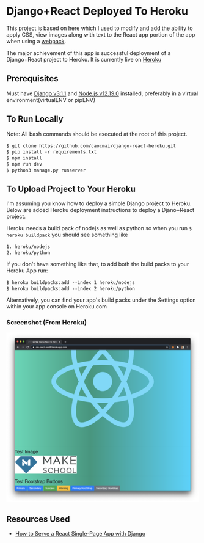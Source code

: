 # Django+React Deployed To Heroku
This project is based on [here](https://github.com/zachtylr21/django-react-starter) which I used to modify and add the ability to apply CSS, view images along with text to the React app portion of the app when using a [webpack](https://webpack.js.org/).

The major achievement of this app is successful deployment of a Django+React project to Heroku. It is currently live on [Heroku](https://cm-react-test6.herokuapp.com/)

## Prerequisites
Must have [Django v3.1.1](https://docs.djangoproject.com/en/3.1/topics/install/) and [Node.js v12.19.0](https://nodejs.org/en/) installed, preferably in a virtual environment(virtualENV or pipENV)

## To Run Locally
Note: All bash commands should be executed at the root of this project.
```
$ git clone https://github.com/caocmai/django-react-heroku.git
$ pip install -r requirements.txt
$ npm install
$ npm run dev
$ python3 manage.py runserver
```

## To Upload Project to Your Heroku
I'm assuming you know how to deploy a simple Django project to Heroku. Below are added Heroku deployment instructions to deploy a Djano+React project.

Heroku needs a build pack of nodejs as well as python so when you run  `$ heroku buildpack` you should see something like 
```
1. heroku/nodejs
2. heroku/python
```

If you don't have something like that, to add both the build packs to your Heroku App run:
```
$ heroku buildpacks:add --index 1 heroku/nodejs
$ heroku buildpacks:add --index 2 heroku/python
```


Alternatively, you can find your app's build packs under the Settings option within your app console on Heroku.com

### Screenshot (From Heroku)
![](demo.png)

## Resources Used
* [How to Serve a React Single-Page App with Django](https://dev.to/zachtylr21/how-to-serve-a-react-single-page-app-with-django-1a1l)
